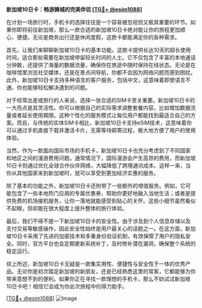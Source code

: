 **新加坡10日卡：畅游狮城的完美伴侣 [[TG💪+ @esim1088](https://t.me/s/esim1088)]**

在计划一场旅行时，手机卡的选择往往是一个容易被忽视但又极其重要的环节。如果你即将前往新加坡，那么一款合适的新加坡10日卡绝对能让你的旅程更加顺心、便捷。无论是商务出行还是休闲度假，这款卡都能满足你的各种需求。

首先，让我们来聊聊新加坡10日卡的基本功能。这款卡提供长达10天的超长使用时间，适合那些需要在新加坡停留较长时间的人士。它不仅包含了丰富的本地通话分钟数，还提供了海量的数据流量，确保你在旅途中随时保持在线状态。无论是在咖啡馆里浏览社交媒体，还是在景点间导航，你都不会因为网络问题而感到困扰。此外，新加坡10日卡支持多种语言的客户服务，包括中文，这意味着即使语言不通，你也能够轻松解决遇到的问题。

对于经常出差或旅行的人来说，选择一张合适的SIM卡至关重要。新加坡10日卡的一大亮点是其灵活性。你可以根据自己的实际需求调整套餐内容，比如增加数据流量或者延长使用期限。这种个性化的服务模式让每位用户都能找到最适合自己的方案。而且，与传统的实体SIM卡相比，新加坡10日卡支持eSIM技术，这意味着你可以通过手机直接下载并激活卡片，无需等待邮寄过程，极大地方便了用户的使用体验。

当然，作为一款面向国际市场的手机卡，新加坡10日卡也充分考虑到了不同国家和地区之间的漫游费用问题。通常情况下，国际漫游会产生高昂的费用，而新加坡10日卡则通过优化全球合作伙伴网络，大幅降低了跨境通讯成本。这样一来，当你从其他国家来到新加坡时，就可以享受到更加经济实惠的服务。

除了基本的功能之外，新加坡10日卡还附带了一些额外的增值服务。例如，它可能包含了一些本地热门应用的专属优惠券，帮助你更好地融入当地生活；或者是提供免费的机场接机服务，让你一落地就能感受到贴心的关怀。这些小细节虽然看似不起眼，但却能在很大程度上提升整体的旅行体验。

最后，我们不得不提一下新加坡10日卡的安全性。由于涉及到个人信息存储以及支付交易等敏感操作，因此安全性始终是用户最关心的话题之一。在这方面，新加坡10日卡采用了先进的加密技术和多重身份验证机制，有效保障了用户的隐私安全。同时，官方平台也会定期更新系统补丁，及时修补潜在漏洞，确保整个系统的稳定运行。

综上所述，新加坡10日卡无疑是一款集实用性、便捷性与安全性于一体的优秀产品。无论你是初次踏足新加坡的新朋友，还是已经熟悉这里的常客，它都能够为你带来意想不到的便利。如果你正在寻找一款理想的手机卡，那么不妨试试新加坡10日卡吧！相信它会成为你此次旅程中的得力助手。

[[TG💪+ @esim1088](https://t.me/s/esim1088)] 
![Image](https://i.postimg.cc/4NQfJmqS/Snipaste-2025-05-13-00-14-12.png)